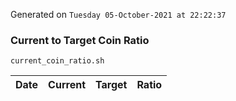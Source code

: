 Generated on `Tuesday 05-October-2021 at 22:22:37`

### Current to Target Coin Ratio
`current_coin_ratio.sh`

Date|Current|Target|Ratio
---|---|---|---
